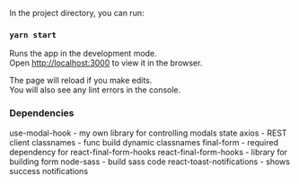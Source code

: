 In the project directory, you can run:

### `yarn start`

Runs the app in the development mode.<br />
Open [http://localhost:3000](http://localhost:3000) to view it in the browser.

The page will reload if you make edits.<br />
You will also see any lint errors in the console.

### Dependencies
use-modal-hook - my own library for controlling modals state
axios - REST client
classnames - func build dynamic classnames
final-form - required dependency for react-final-form-hooks
react-final-form-hooks - library for building form
node-sass - build sass code
react-toast-notifications - shows success notifications 